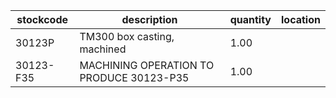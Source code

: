 |stockcode|description|quantity|location|
|---------|-----------|--------|--------|
|30123P|TM300 box casting, machined|1.00||
|30123-F35|MACHINING OPERATION TO PRODUCE 30123-P35|1.00||
